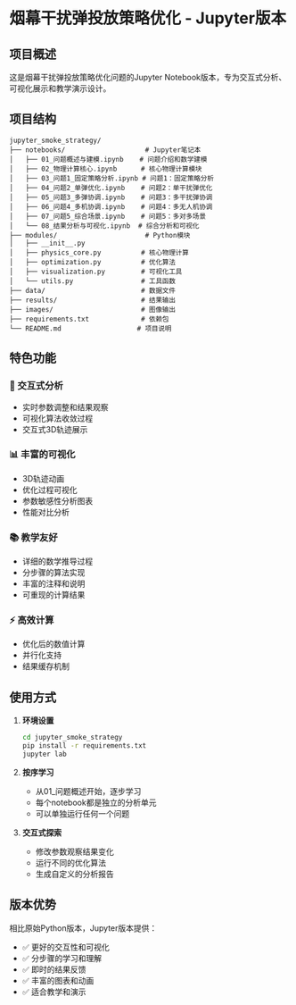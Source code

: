# 烟幕干扰弹投放策略优化 - Jupyter版本

## 项目概述

这是烟幕干扰弹投放策略优化问题的Jupyter Notebook版本，专为交互式分析、可视化展示和教学演示设计。

## 项目结构

```
jupyter_smoke_strategy/
├── notebooks/                    # Jupyter笔记本
│   ├── 01_问题概述与建模.ipynb    # 问题介绍和数学建模
│   ├── 02_物理计算核心.ipynb      # 核心物理计算模块
│   ├── 03_问题1_固定策略分析.ipynb # 问题1：固定策略分析
│   ├── 04_问题2_单弹优化.ipynb    # 问题2：单干扰弹优化
│   ├── 05_问题3_多弹协调.ipynb    # 问题3：多干扰弹协调
│   ├── 06_问题4_多机协调.ipynb    # 问题4：多无人机协调
│   ├── 07_问题5_综合场景.ipynb    # 问题5：多对多场景
│   └── 08_结果分析与可视化.ipynb  # 综合分析和可视化
├── modules/                      # Python模块
│   ├── __init__.py
│   ├── physics_core.py          # 核心物理计算
│   ├── optimization.py          # 优化算法
│   ├── visualization.py         # 可视化工具
│   └── utils.py                 # 工具函数
├── data/                        # 数据文件
├── results/                     # 结果输出
├── images/                      # 图像输出
├── requirements.txt             # 依赖包
└── README.md                   # 项目说明
```

## 特色功能

### 🎯 交互式分析
- 实时参数调整和结果观察
- 可视化算法收敛过程
- 交互式3D轨迹展示

### 📊 丰富的可视化
- 3D轨迹动画
- 优化过程可视化
- 参数敏感性分析图表
- 性能对比分析

### 📚 教学友好
- 详细的数学推导过程
- 分步骤的算法实现
- 丰富的注释和说明
- 可重现的计算结果

### ⚡ 高效计算
- 优化后的数值计算
- 并行化支持
- 结果缓存机制

## 使用方式

1. **环境设置**
   ```bash
   cd jupyter_smoke_strategy
   pip install -r requirements.txt
   jupyter lab
   ```

2. **按序学习**
   - 从01_问题概述开始，逐步学习
   - 每个notebook都是独立的分析单元
   - 可以单独运行任何一个问题

3. **交互式探索**
   - 修改参数观察结果变化
   - 运行不同的优化算法
   - 生成自定义的分析报告

## 版本优势

相比原始Python版本，Jupyter版本提供：
- ✅ 更好的交互性和可视化
- ✅ 分步骤的学习和理解
- ✅ 即时的结果反馈
- ✅ 丰富的图表和动画
- ✅ 适合教学和演示